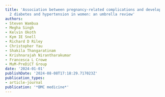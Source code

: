 ```yaml
---
title: 'Association between pregnancy-related complications and development of type
  2 diabetes and hypertension in women: an umbrella review'
authors:
- Steven Wambua
- Megha Singh
- Kelvin Okoth
- Kym IE Snell
- Richard D Riley
- Christopher Yau
- Shakila Thangaratinam
- Krishnarajah Nirantharakumar
- Francesca L Crowe
- MuM-PreDiCT Group
date: '2024-01-01'
publishDate: '2024-08-08T17:18:29.717023Z'
publication_types:
- article-journal
publication: '*BMC medicine*'
---
```

